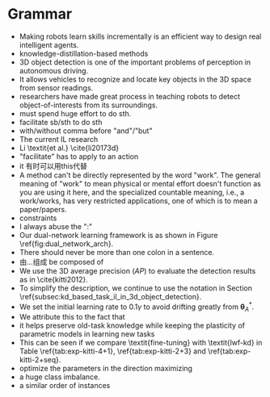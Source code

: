 # Grammar

- Making robots learn skills incrementally is an efficient way to design real intelligent agents.
- knowledge-distillation-based methods
- 3D object detection is one of the important problems of perception in autonomous driving.
- It allows vehicles to recognize and locate key objects in the 3D space from sensor readings.
- researchers have made great process in teaching robots to detect object-of-interests from its surroundings.
- must spend huge effort to do sth.
- facilitate sb/sth to do sth
- with/without comma before "and"/"but"
- The current IL research
- Li \textit{et al.} \cite{li20173d}
- "facilitate" has to apply to an action
- it 有时可以用this代替
-  A method can't be directly represented by the word "work".
The general meaning of "work" to mean physical or mental effort doesn't function as you are using it here,
and the specialized countable meaning, i.e., a work/works,
has very restricted applications,
one of which is to mean a paper/papers.
- constraints
- I always abuse the ":"
- Our dual-network learning framework is as shown in Figure \ref{fig:dual_network_arch}.
- There should never be more than one colon in a sentence.
- 由...组成 be composed of
- We use the 3D average precision ($AP$) to evaluate the detection results as in \cite{kitti2012}.
- To simplify the description, we continue to use the notation in Section \ref{subsec:kd_based_task_il_in_3d_object_detection}.
- We set the initial learning rate to $0.1\gamma$ to avoid drifting greatly from $\boldsymbol{\theta}_A^*$.
- We attribute this to the fact that 
- it helps preserve old-task knowledge while keeping the plasticity of parametric models in learning new tasks
- This can be seen if we compare \textit{fine-tuning} with \textit{lwf-kd} in Table \ref{tab:exp-kitti-4+1}, \ref{tab:exp-kitti-2+3} and \ref{tab:exp-kitti-2+seq}.
- optimize the parameters in the direction maximizing
- a huge class imbalance.
- a similar order of instances